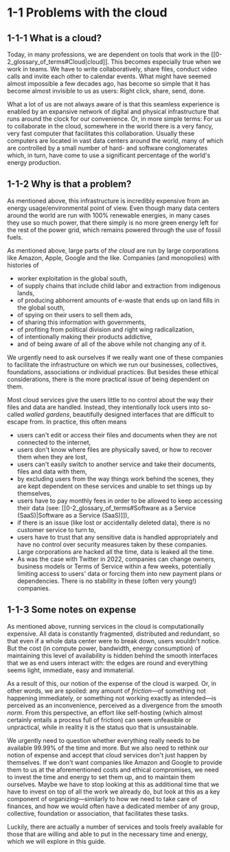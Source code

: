 # 1-1 Problems with the cloud

## 1-1-1 What is a cloud?
Today, in many professions, we are dependent on tools that work in the [[0-2_glossary_of_terms#Cloud|cloud]]. This becomes especially true when we work in teams. We have to write collaboratively, share files, conduct video calls and invite each other to calendar events. What might have seemed almost impossible a few decades ago, has become so simple that it has become almost invisible to us as users: Right click, share, send, done.

What a lot of us are not always aware of is that this seamless experience is enabled by an expansive network of digital and physical infrastructure that runs around the clock for our convenience. Or, in more simple terms: For us to collaborate in the cloud, somewhere in the world there is a very fancy, very fast computer that facilitates this collaboration. Usually these computers are located in vast data centers around the world, many of which are controlled by a small number of hard- and software conglomerates which, in turn, have come to use a significant percentage of the world's energy production.

## 1-1-2 Why is that a problem?
As mentioned above, this infrastructure is incredibly expensive from an energy usage/environmental point of view. Even though many data centers around the world are run with 100% renewable energies, in many cases they use so much power, that there simply is no more green energy left for the rest of the power grid, which remains powered through the use of fossil fuels.

As mentioned above, large parts of *the cloud* are run by large corporations like Amazon, Apple, Google and the like. Companies (and monopolies) with histories of 

- worker exploitation in the global south,
- of supply chains that include child labor and extraction from indigenous lands,
- of producing abhorrent amounts of e-waste that ends up on land fills in the global south,
- of spying on their users to sell them ads,
- of sharing this information with governments,
- of profiting from political division and right wing radicalization,
- of intentionally making their products addictive,
- and of being aware of all of the above while not changing any of it.

We urgently need to ask ourselves if we really want one of these companies to facilitate the infrastructure on which we run our businesses, collectives, foundations, associations or individual practices. But besides these ethical considerations, there is the more practical issue of being dependent on them.

Most cloud services give the users little to no control about the way their files and data are handled. Instead, they intentionally lock users into so-called *walled gardens*, beautifully designed interfaces that are difficult to escape from. In practice, this often means

- users can't edit or access their files and documents when they are not connected to the internet,
- users don't know where files are physically saved, or how to recover them when they are lost,
- users can't easily switch to another service and take their documents, files and data with them,
- by excluding users from the way things work behind the scenes, they are kept dependent on these services and unable to set things up by themselves,
- users have to pay monthly fees in order to be allowed to keep accessing their data (see: [[0-2_glossary_of_terms#Software as a Service (SaaS)|Software as a Service (SaaS)]]),
- if there is an issue (like lost or accidentally deleted data), there is no customer service to turn to,
- users have to trust that any sensitive data is handled appropriately and have no control over security measures taken by these companies. Large corporations are hacked all the time, data is leaked all the time.
- As was the case with Twitter in 2022, companies can change owners, business models or Terms of Service within a few weeks, potentially limiting access to users' data or forcing them into new payment plans or dependencies. There is no stability in these (often very young!) companies.

## 1-1-3 Some notes on expense
As mentioned above, running services in the cloud is computationally expensive. All data is constantly fragmented, distributed and redundant, so that even if a whole data center were to break down, users wouldn't notice. But the cost (in compute power, bandwidth, energy consumption) of maintaining this level of availability is hidden behind the smooth interfaces that we as end users interact with: the edges are round and everything seems light, immediate, easy and immaterial.

As a result of this, our notion of the expense of the cloud is warped. Or, in other words, we are spoiled: any amount of *friction*—of something not happening immediately, or something not working exactly as intended—is perceived as an inconvenience, perceived as a divergence from the smooth *norm*. From this perspective, an effort like self-hosting (which almost certainly entails a process full of friction) can seem unfeasible or unpractical, while in reality it is the status quo that is unsustainable.

We urgently need to question whether everything really needs to be available 99.99% of the time and more. But we also need to rethink our notion of expense and accept that cloud services don't just happen by themselves. If we don't want companies like Amazon and Google to provide them to us at the aforementioned costs and ethical compromises, we need to invest the time and energy to set them up, and to maintain them ourselves. Maybe we have to stop looking at this as additional time that we have to invest on top of all the work we already do, but look at this as a key component of organizing—similarly to how we need to take care of finances, and how we would often have a dedicated member of any group, collective, foundation or association, that facilitates these tasks.

Luckily, there are actually a number of services and tools freely available for those that are willing and able to put in the necessary time and energy, which we will explore in this guide. 